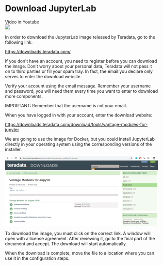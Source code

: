 # Download JupyterLab

[Video in Youtube](https://www.youtube.com/watch?v=0uiz73pFvqY)  
[![](http://img.youtube.com/vi/0uiz73pFvqY/0.jpg)](http://www.youtube.com/watch?v=0uiz73pFvqY "Download JupyterLab")

In order to download the JupyterLab image released by Teradata, go to the following link:

https://downloads.teradata.com/


If you don't have an account, you need to register before you can download the image. Don't worry about your personal data, Teradata will not pass it on to third parties or fill your spam tray. In fact, the email you declare only serves to enter the download website.

Verify your account using the email message. Remember your username and password, you will need them every time you want to enter to download more components.

IMPORTANT: Remember that the username is not your email.

When you have logged in with your account, enter the download website:

https://downloads.teradata.com/download/tools/vantage-modules-for-jupyter

We are going to use the image for Docker, but you could install JupyterLab directly in your operating system using the corresponding versions of the installer.

![Download_JupyterLab](images/Download_Jupyter.png)

To download the image, you must click on the correct link. A window will open with a license agreement. After reviewing it, go to the final part of the document and accept. The download will start automatically.

When the download is complete, move the file to a location where you can use it in the configuration steps.
